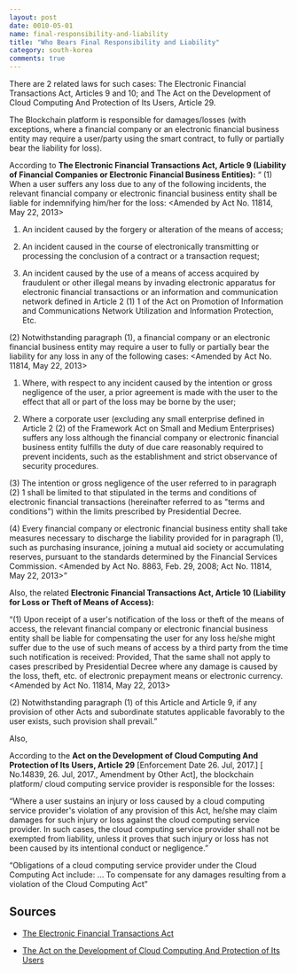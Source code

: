 ```yaml
---
layout: post
date: 0010-05-01
name: final-responsibility-and-liability
title: "Who Bears Final Responsibility and Liability"
category: south-korea
comments: true
---
```


There are 2 related laws for such cases:  The Electronic Financial Transactions Act, Articles 9 and 10; and The Act on the Development of Cloud Computing And Protection of Its Users, Article 29.

The Blockchain platform is responsible for damages/losses (with exceptions, where a financial company or an electronic financial business entity may require a user/party using the smart contract, to fully or partially bear the liability for loss).

According to **The Electronic Financial Transactions Act, Article 9  (Liability of Financial Companies or Electronic Financial Business Entities):**
“ (1) When a user suffers any loss due to any of the following incidents, the relevant financial company or electronic financial business entity shall be liable for indemnifying him/her for the loss:  <Amended by Act No. 11814, May 22, 2013>

1. An incident caused by the forgery or alteration of the means of access;

2. An incident caused in the course of electronically transmitting or processing the conclusion of a contract or a transaction request;

3. An incident caused by the use of a means of access acquired by fraudulent or other illegal means by invading electronic apparatus for electronic financial transactions or an information and communication network defined in Article 2 (1) 1 of the Act on Promotion of Information and Communications Network Utilization and Information Protection, Etc.

(2) Notwithstanding paragraph (1), a financial company or an electronic financial business entity may require a user to fully or partially bear the liability for any loss in any of the following cases:  <Amended by Act No. 11814, May 22, 2013>

1. Where, with respect to any incident caused by the intention or gross negligence of the user, a prior agreement is made with the user to the effect that all or part of the loss may be borne by the user;

2. Where a corporate user (excluding any small enterprise defined in Article 2 (2) of the Framework Act on Small and Medium Enterprises) suffers any loss although the financial company or electronic financial business entity fulfills the duty of due care reasonably required to prevent incidents, such as the establishment and strict observance of security procedures.
 
(3) The intention or gross negligence of the user referred to in paragraph (2) 1 shall be limited to that stipulated in the terms and conditions of electronic financial transactions (hereinafter referred to as "terms and conditions") within the limits prescribed by Presidential Decree.

(4) Every financial company or electronic financial business entity shall take measures necessary to discharge the liability provided for in paragraph (1), such as purchasing insurance, joining a mutual aid society or accumulating reserves, pursuant to the standards determined by the Financial Services Commission.  <Amended by Act No. 8863, Feb. 29, 2008; Act No. 11814, May 22, 2013>”

Also, the related **Electronic Financial Transactions Act, Article 10  (Liability for Loss or Theft of Means of Access):**

“(1) Upon receipt of a user's notification of the loss or theft of the means of access, the relevant financial company or electronic financial business entity shall be liable for compensating the user for any loss he/she might suffer due to the use of such means of access by a third party from the time such notification is received: Provided, That the same shall not apply to cases prescribed by Presidential Decree where any damage is caused by the loss, theft, etc. of electronic prepayment means or electronic currency.  <Amended by Act No. 11814, May 22, 2013>

(2) Notwithstanding paragraph (1) of this Article and Article 9, if any provision of other Acts and subordinate statutes applicable favorably to the user exists, such provision shall prevail.”

Also, 

According to the **Act on the Development of Cloud Computing And Protection of Its Users, Article 29** [Enforcement Date 26. Jul, 2017.] [ No.14839, 26. Jul, 2017., Amendment by Other Act], the blockchain platform/ cloud computing service provider is responsible for the losses:

“Where a user sustains an injury or loss caused by a cloud computing service provider's violation of any provision of this Act, he/she may claim damages for such injury or loss against the cloud computing service provider. In such cases, the cloud computing service provider shall not be exempted from liability, unless it proves that such injury or loss has not been caused by its intentional conduct or negligence.”

“Obligations of a cloud computing service provider under the Cloud Computing Act include: 
… To compensate for any damages resulting from a violation of the Cloud Computing Act”

## Sources
  
  - [The Electronic Financial Transactions Act](http://www.law.go.kr/engLsSc.do?menuId=0&subMenu=5&query=%EC%A0%84%EC%9E%90%EA%B8%88%EC%9C%B5%EA%B1%B0%EB%9E%98%EB%B2%95#liBgcolor0)
  
  - [The Act on the Development of Cloud Computing And Protection of Its Users](http://www.law.go.kr/engLsSc.do?menuId=0&subMenu=5&query=%EC%A0%84%EC%9E%90%EA%B8%88%EC%9C%B5%EA%B1%B0%EB%9E%98%EB%B2%95#liBgcolor0)
  
